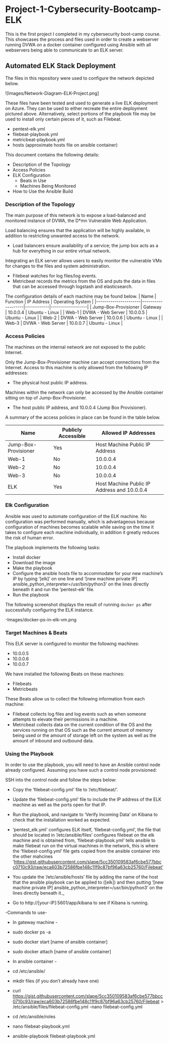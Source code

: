 # Project-1-Cybersecurity-Bootcamp-ELK
This is the first project I completed in my cybersecurity boot-camp course. This showcases the process and files used in order to create a webserver running DVWA on a docker container configured using Ansible with all webservers being able to communicate to an ELK server.

## Automated ELK Stack Deployment

The files in this repository were used to configure the network depicted below.

![Images/Network-Diagram-ELK-Project.png]

These files have been tested and used to generate a live ELK deployment on Azure. They can be used to either recreate the entire deployment pictured above. Alternatively, select portions of the playbook file may be used to install only certain pieces of it, such as Filebeat.

- pentest-elk.yml
- filebeat-playbook.yml
- metricbeat-playbook.yml
- hosts (approximate hosts file on ansible container)

This document contains the following details:
- Description of the Topology
- Access Policies
- ELK Configuration
  - Beats in Use
  - Machines Being Monitored
- How to Use the Ansible Build


### Description of the Topology

The main purpose of this network is to expose a load-balanced and monitored instance of DVWA, the D*mn Vulnerable Web Application.

Load balancing ensures that the application will be highly available, in addition to restricting unwanted access to the network.
- Load balancers ensure availability of a service; the jump box acts as a hub for everything in our entire virtual network.

Integrating an ELK server allows users to easily monitor the vulnerable VMs for changes to the files and system administration.
- Filebeat watches for log files/log events.
- Metricbeat records the metrics from the OS and puts the data in files that can be accessed through logstash and elasticsearch.

The configuration details of each machine may be found below.
| Name                 | Function          | IP Address | Operating System |
|----------------------|-------------------|------------|------------------|
| Jump-Box-Provisioner | Gateway           | 10.0.0.4   | Ubuntu - Linux   |
| Web-1                | DVWA - Web Server | 10.0.0.5   | Ubuntu - Linux   |
| Web-2                | DVWA - Web Server | 10.0.0.6   | Ubuntu - Linux   |
| Web-3                | DVWA - Web Server | 10.0.0.7   | Ubuntu - Linux   |


### Access Policies

The machines on the internal network are not exposed to the public Internet. 

Only the Jump-Box-Provisioner machine can accept connections from the Internet. Access to this machine is only allowed from the following IP addresses:
- The physical host public IP address.

Machines within the network can only be accessed by the Ansible container sitting on top of Jump-Box-Provisioner.
- The host public IP address, and 10.0.0.4 (Jump Box Provisioner).

A summary of the access policies in place can be found in the table below.

| Name                 | Publicly Accessible | Allowed IP Addresses                        |
|----------------------|---------------------|---------------------------------------------|
| Jump-Box-Provisioner | Yes                 | Host Machine Public IP Address              |
| Web-1                | No                  | 10.0.0.4                                    |
| Web-2                | No                  | 10.0.0.4                                    |
| Web-3                | No                  | 10.0.0.4                                    |
| ELK                  | Yes                 | Host Machine Public IP Address and 10.0.0.4 |

### Elk Configuration

Ansible was used to automate configuration of the ELK machine. No configuration was performed manually, which is advantageous because configuration of machines becomes scalable while saving on the time it takes to configure each machine individually, in addition it greatly reduces the risk of human error.

The playbook implements the following tasks:
- Install docker
- Download the image
- Make the playbook
- Configure the ansible hosts file to accommodate for your new machine’s IP by typing ‘[elk]’ on one line and ‘[new machine private IP] ansible_python_interpreter=/usr/bin/python3’ on the lines directly beneath it and run the ‘pentest-elk’ file.
- Run the playbook 


The following screenshot displays the result of running `docker ps` after successfully configuring the ELK instance.

-Images/docker-ps-in-elk-vm.png

### Target Machines & Beats
This ELK server is configured to monitor the following machines:
- 10.0.0.5
- 10.0.0.6
- 10.0.0.7

We have installed the following Beats on these machines:
- Filebeats
- Metricbeats

These Beats allow us to collect the following information from each machine:
- Filebeat collects log files and log events such as when someone attempts to elevate their permissions in a machine.
- Metricbeat collects data on the current condition of the OS and the services running on that OS such as the current amount of memory being used or the amount of storage left on the system as well as the amount of inbound and outbound data.

### Using the Playbook
In order to use the playbook, you will need to have an Ansible control node already configured. Assuming you have such a control node provisioned: 

SSH into the control node and follow the steps below:
- Copy the ‘filebeat-config.yml’ file to ‘/etc/filebeat/’.
- Update the ‘filebeat-config.yml’ file to include the IP address of the ELK machine as well as the ports open for that IP. 
- Run the playbook, and navigate to ‘Verify Incoming Data’ on Kibana to check that the installation worked as expected.

- ‘pentest_elk.yml’ configures ELK itself, ‘filebeat-config.yml’, the file that should be located in ‘/etc/ansible/files’ configures filebeat on the elk machine and is obtained from, ‘filebeat-playbook.yml’ tells ansible to make filebeat run on the virtual machines in the network, this is where the ‘filebest-config.yml’ file gets copied from the ansible container into the other mahcines ‘https://gist.githubusercontent.com/slape/5cc350109583af6cbe577bbcc0710c93/raw/eca603b72586fbe148c11f9c87bf96a63cb25760/Filebeat’
- You update the ‘/etc/ansible/hosts’ file by adding the name of the host that the ansible playbook can be applied to ([elk]) and then putting ‘[new machine private IP] ansible_python_interpreter=/usr/bin/python3’ on the lines directly beneath it._
- Go to http://[your-IP]:5601/app/kibana to see if Kibana is running.

-Commands to use-

- In gateway machine -
- sudo docker ps -a
- sudo docker start [name of ansible container]
- sudo docker attach [name of ansible container]

- In ansible container -
- cd /etc/ansible/
- mkdir files (if you don’t already have one)
- curl https://gist.githubusercontent.com/slape/5cc350109583af6cbe577bbcc0710c93/raw/eca603b72586fbe148c11f9c87bf96a63cb25760/Filebeat > /etc/ansible/files/filebeat-config.yml
-nano filebeat-config.yml
- cd /etc/ansible/roles
- nano filebeat-playbook.yml
- ansible-playbook filebeat-playbook.yml
 
